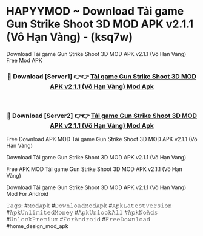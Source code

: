 # HAPYYMOD ~ Download Tải game Gun Strike Shoot 3D MOD APK v2.1.1 (Vô Hạn Vàng) - (ksq7w)
Download Tải game Gun Strike Shoot 3D MOD APK v2.1.1 (Vô Hạn Vàng) Free Mod APK

<div align="center">
<h3>🔴 Download [Server1] 👉👉 <a href="https://apk-comot.site?title=Tải_game_Gun_Strike_Shoot_3D_MOD_APK_v2.1.1_(Vô_Hạn_Vàng)">Tải game Gun Strike Shoot 3D MOD APK v2.1.1 (Vô Hạn Vàng) Mod Apk</a></h3><br>

<h3>🔴 Download [Server2] 👉👉 <a href="https://apk-comot.site?title=Tải_game_Gun_Strike_Shoot_3D_MOD_APK_v2.1.1_(Vô_Hạn_Vàng)">Tải game Gun Strike Shoot 3D MOD APK v2.1.1 (Vô Hạn Vàng) Mod Apk</a></h3>
</div>


Free Download APK MOD Tải game Gun Strike Shoot 3D MOD APK v2.1.1 (Vô Hạn Vàng)

Download Tải game Gun Strike Shoot 3D MOD APK v2.1.1 (Vô Hạn Vàng) 

Free APK MOD Tải game Gun Strike Shoot 3D MOD APK v2.1.1 (Vô Hạn Vàng) 

Download Tải game Gun Strike Shoot 3D MOD APK v2.1.1 (Vô Hạn Vàng) Mod For Android

𝚃𝚊𝚐𝚜: #𝙼𝚘𝚍𝙰𝚙𝚔 #𝙳𝚘𝚠𝚗𝚕𝚘𝚊𝚍𝙼𝚘𝚍𝙰𝚙𝚔 #𝙰𝚙𝚔𝙻𝚊𝚝𝚎𝚜𝚝𝚅𝚎𝚛𝚜𝚒𝚘𝚗 #𝙰𝚙𝚔𝚄𝚗𝚕𝚒𝚖𝚒𝚝𝚎𝚍𝙼𝚘𝚗𝚎𝚢 #𝙰𝚙𝚔𝚄𝚗𝚕𝚘𝚌𝚔𝙰𝚕𝚕 #𝙰𝚙𝚔𝙽𝚘𝙰𝚍𝚜 #𝚄𝚗𝚕𝚘𝚌𝚔𝙿𝚛𝚎𝚖𝚒𝚞𝚖 #𝙵𝚘𝚛𝙰𝚗𝚍𝚛𝚘𝚒𝚍 #𝙵𝚛𝚎𝚎𝙳𝚘𝚠𝚗𝚕𝚘𝚊𝚍 #home_design_mod_apk